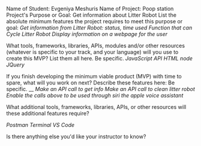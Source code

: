 Name of Student: Evgeniya Meshuris
Name of Project: Poop station
Project's Purpose or Goal: Get information about Litter Robot
List the absolute minimum features the project requires to meet this purpose or goal:
_Get information from Litter Robot: status, time used_
_Function that can Cycle Litter Robot_
_Display information on a webpage for the user_
 
What tools, frameworks, libraries, APIs, modules and/or other resources (whatever is specific to your track, and your language) will you use to create this MVP? List them all here. Be specific.
_JavaScript_
_API_
_HTML_
_node_
_JQuery_

If you finish developing the minimum viable product (MVP) with time to spare, what will you work on next? Describe these features here: Be specific.
__
_Make an API call to get info_
_Make an API call to clean litter robot_
_Enable the calls above to be used through siri the apple voice assistant_
 
What additional tools, frameworks, libraries, APIs, or other resources will these additional features require?
 
 _Postman_
 _Terminal_
 _VS Code_
 
 
Is there anything else you'd like your instructor to know?

